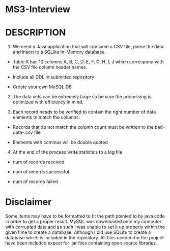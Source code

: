 # MS3-Interview

# DESCRIPTION

1. We need a Java application that will consume a CSV file, parse the data and insert to a SQLlite In-Memory database.  

  - Table X has 10 columns A, B, C, D, E, F, G, H, I, J which correspond with the CSV file column header names.

  - Include all DDL in submitted repository

  - Create your own MySQL DB


2. The data sets can be extremely large so be sure the processing is optimized with efficiency in mind.  


3. Each record needs to be verified to contain the right number of data elements to match the columns.  

  - Records that do not match the column count must be written to the bad-data-<timestamp>.csv file

  - Elements with commas will be double quoted


4. At the end of the process write statistics to a log file

  - num of records received

  - num of records successful

  - num of records failed

# Disclaimer

Some items may have to be formatted to fit the path pointed to by java code in order to get a proper result. MySQL was downloaded onto my computer with corrupted data and as such I was unable to set it up properly within the given time to create a database. Although I did use SQLite to create a database which is included in the repository. All files needed for the project have been included expect for .jar files containing open source libraries.
